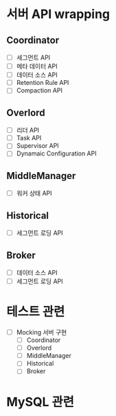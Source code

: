 # 서버 API wrapping

## Coordinator

- [ ] 세그먼트 API
- [ ] 메타 데이터 API
- [ ] 데이터 소스 API
- [ ] Retention Rule API
- [ ] Compaction API

## Overlord
- [ ] 리더 API
- [ ] Task API
- [ ] Supervisor API
- [ ] Dynamaic Configuration API

## MiddleManager
- [ ] 워커 상태 API

## Historical
- [ ] 세그먼트 로딩 API

## Broker
- [ ] 데이터 소스 API
- [ ] 세그먼트 로딩 API

# 테스트 관련
- [ ] Mocking 서버 구현
  - [ ] Coordinator
  - [ ] Overlord
  - [ ] MiddleManager
  - [ ] Historical
  - [ ] Broker

# MySQL 관련
